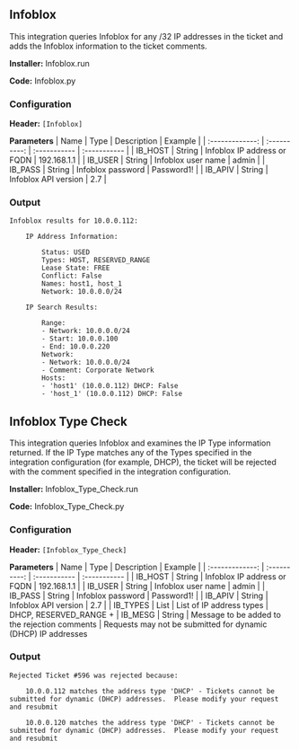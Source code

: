 ## Infoblox
This integration queries Infoblox for any /32 IP addresses in the ticket and adds the Infoblox information to the ticket comments.

**Installer:** Infoblox.run

**Code:** Infoblox.py

### Configuration

**Header:** `[Infoblox]`

**Parameters**
| Name | Type | Description | Example |
| :-------------: | :----------: | :----------- | :----------- |
| IB_HOST | String | Infoblox IP address or FQDN | 192.168.1.1 |
| IB_USER | String | Infoblox user name | admin |
| IB_PASS | String | Infoblox password | Password1! |
| IB_APIV | String | Infoblox API version | 2.7 |

### Output

    Infoblox results for 10.0.0.112:

        IP Address Information:

            Status: USED
            Types: HOST, RESERVED_RANGE
            Lease State: FREE
            Conflict: False
            Names: host1, host_1
            Network: 10.0.0.0/24

        IP Search Results:

            Range:
            - Network: 10.0.0.0/24
            - Start: 10.0.0.100
            - End: 10.0.0.220
            Network:
            - Network: 10.0.0.0/24
            - Comment: Corporate Network
            Hosts:
            - 'host1' (10.0.0.112) DHCP: False
            - 'host_1' (10.0.0.112) DHCP: False

## Infoblox Type Check
This integration queries Infoblox and examines the IP Type information returned.  If the IP Type matches any of the Types specified in the integration configuration (for example, DHCP), the ticket will be rejected with the comment specified in the integration configuration.

**Installer:** Infoblox_Type_Check.run

**Code:** Infoblox_Type_Check.py

### Configuration

**Header:** `[Infoblox_Type_Check]`

**Parameters**
| Name | Type | Description | Example |
| :-------------: | :----------: | :----------- | :----------- |
| IB_HOST | String | Infoblox IP address or FQDN | 192.168.1.1 |
| IB_USER | String | Infoblox user name | admin |
| IB_PASS | String | Infoblox password | Password1! |
| IB_APIV | String | Infoblox API version | 2.7 |
| IB_TYPES | List | List of IP address types | DHCP, RESERVED_RANGE +
| IB_MESG | String | Message to be added to the rejection comments | Requests may not be submitted for dynamic (DHCP) IP addresses

### Output

    Rejected Ticket #596 was rejected because:

        10.0.0.112 matches the address type 'DHCP' - Tickets cannot be submitted for dynamic (DHCP) addresses.  Please modify your request and resubmit

        10.0.0.120 matches the address type 'DHCP' - Tickets cannot be submitted for dynamic (DHCP) addresses.  Please modify your request and resubmit
